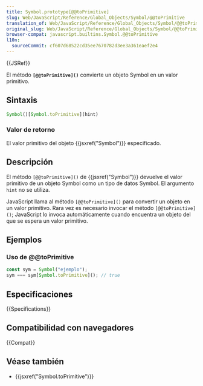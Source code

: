 ```yaml
---
title: Symbol.prototype[@@toPrimitive]
slug: Web/JavaScript/Reference/Global_Objects/Symbol/@@toPrimitive
translation_of: Web/JavaScript/Reference/Global_Objects/Symbol/@@toPrimitive
original_slug: Web/JavaScript/Reference/Global_Objects/Symbol/@@toPrimitive
browser-compat: javascript.builtins.Symbol.@@toPrimitive
l10n:
  sourceCommit: cf607d68522cd35ee7670782d3ee3a361eaef2e4
---
```


{{JSRef}}

El método **`[@@toPrimitive]()`** convierte un objeto Symbol en un valor primitivo.

## Sintaxis

```js
Symbol()[Symbol.toPrimitive](hint)
```

### Valor de retorno

El valor primitivo del objeto {{jsxref("Symbol")}} especificado.

## Descripción

El método `[@@toPrimitive]()` de {{jsxref("Symbol")}} devuelve el valor primitivo de un objeto Symbol como un tipo de datos Symbol. El argumento `hint` no se utiliza.

JavaScript llama al método `[@@toPrimitive]()` para convertir un objeto en un valor primitivo. Rara vez es necesario invocar el método `[@@toPrimitive]()`; JavaScript lo invoca automáticamente cuando encuentra un objeto del que se espera un valor primitivo.

## Ejemplos

### Uso de @@toPrimitive

```js
const sym = Symbol("ejemplo");
sym === sym[Symbol.toPrimitive](); // true
```

## Especificaciones

{{Specifications}}

## Compatibilidad con navegadores

{{Compat}}

## Véase también

- {{jsxref("Symbol.toPrimitive")}}

